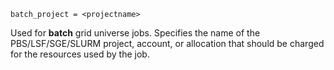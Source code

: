     batch_project = <projectname>

Used for **batch** grid universe jobs. Specifies the name of the
PBS/LSF/SGE/SLURM project, account, or allocation that should be charged
for the resources used by the job.
